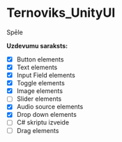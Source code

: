 # Ternoviks_UnityUI

Spēle

**Uzdevumu saraksts:**
- [x] Button elements
- [x] Text elements
- [x] Input Field elements
- [x] Toggle elements
- [x] Image elements
- [ ] Slider elements
- [x] Audio source elements
- [x] Drop down elements
- [ ] C# skriptu izveide
- [ ] Drag elements
